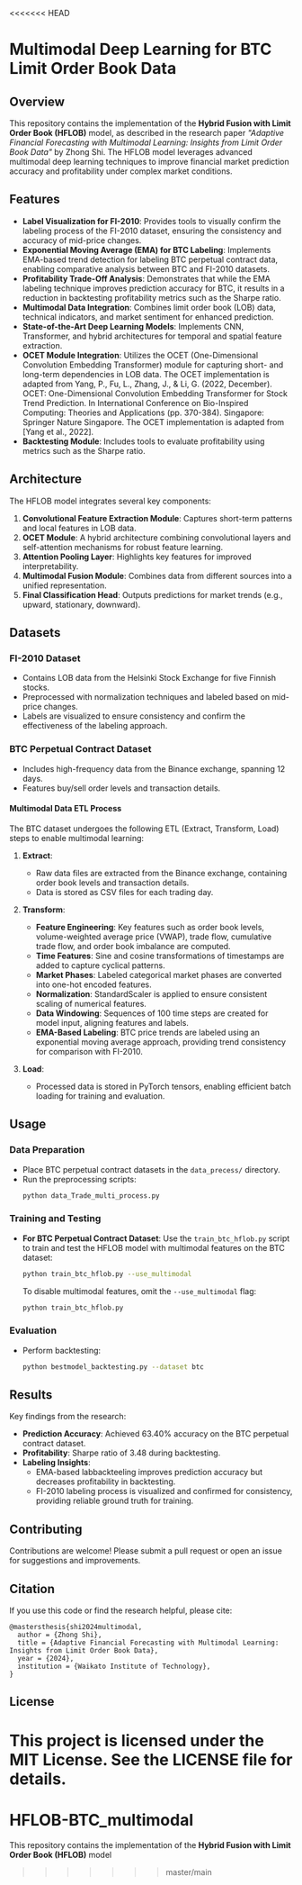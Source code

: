 <<<<<<< HEAD
# Multimodal Deep Learning for BTC Limit Order Book Data

## Overview
This repository contains the implementation of the **Hybrid Fusion with Limit Order Book (HFLOB)** model, as described in the research paper *"Adaptive Financial Forecasting with Multimodal Learning: Insights from Limit Order Book Data"* by Zhong Shi. The HFLOB model leverages advanced multimodal deep learning techniques to improve financial market prediction accuracy and profitability under complex market conditions.

## Features
- **Label Visualization for FI-2010**: Provides tools to visually confirm the labeling process of the FI-2010 dataset, ensuring the consistency and accuracy of mid-price changes.
- **Exponential Moving Average (EMA) for BTC Labeling**: Implements EMA-based trend detection for labeling BTC perpetual contract data, enabling comparative analysis between BTC and FI-2010 datasets.
- **Profitability Trade-Off Analysis**: Demonstrates that while the EMA labeling technique improves prediction accuracy for BTC, it results in a reduction in backtesting profitability metrics such as the Sharpe ratio.
- **Multimodal Data Integration**: Combines limit order book (LOB) data, technical indicators, and market sentiment for enhanced prediction.
- **State-of-the-Art Deep Learning Models**: Implements CNN, Transformer, and hybrid architectures for temporal and spatial feature extraction.
- **OCET Module Integration**: Utilizes the OCET (One-Dimensional Convolution Embedding Transformer) module for capturing short- and long-term dependencies in LOB data. The OCET implementation is adapted from Yang, P., Fu, L., Zhang, J., & Li, G. (2022, December). OCET: One-Dimensional Convolution Embedding Transformer for Stock Trend Prediction. In International Conference on Bio-Inspired Computing: Theories and Applications (pp. 370-384). Singapore: Springer Nature Singapore. The OCET implementation is adapted from [Yang et al., 2022].
- **Backtesting Module**: Includes tools to evaluate profitability using metrics such as the Sharpe ratio.

## Architecture
The HFLOB model integrates several key components:
1. **Convolutional Feature Extraction Module**: Captures short-term patterns and local features in LOB data.
2. **OCET Module**: A hybrid architecture combining convolutional layers and self-attention mechanisms for robust feature learning.
3. **Attention Pooling Layer**: Highlights key features for improved interpretability.
4. **Multimodal Fusion Module**: Combines data from different sources into a unified representation.
5. **Final Classification Head**: Outputs predictions for market trends (e.g., upward, stationary, downward).

## Datasets
### FI-2010 Dataset
- Contains LOB data from the Helsinki Stock Exchange for five Finnish stocks.
- Preprocessed with normalization techniques and labeled based on mid-price changes.
- Labels are visualized to ensure consistency and confirm the effectiveness of the labeling approach.

### BTC Perpetual Contract Dataset
- Includes high-frequency data from the Binance exchange, spanning 12 days.
- Features buy/sell order levels and transaction details.

#### Multimodal Data ETL Process
The BTC dataset undergoes the following ETL (Extract, Transform, Load) steps to enable multimodal learning:
1. **Extract**:
   - Raw data files are extracted from the Binance exchange, containing order book levels and transaction details.
   - Data is stored as CSV files for each trading day.

2. **Transform**:
   - **Feature Engineering**: Key features such as order book levels, volume-weighted average price (VWAP), trade flow, cumulative trade flow, and order book imbalance are computed.
   - **Time Features**: Sine and cosine transformations of timestamps are added to capture cyclical patterns.
   - **Market Phases**: Labeled categorical market phases are converted into one-hot encoded features.
   - **Normalization**: StandardScaler is applied to ensure consistent scaling of numerical features.
   - **Data Windowing**: Sequences of 100 time steps are created for model input, aligning features and labels.
   - **EMA-Based Labeling**: BTC price trends are labeled using an exponential moving average approach, providing trend consistency for comparison with FI-2010.

3. **Load**:
   - Processed data is stored in PyTorch tensors, enabling efficient batch loading for training and evaluation.


## Usage
### Data Preparation
- Place BTC perpetual contract datasets in the `data_precess/` directory.
- Run the preprocessing scripts:
  ```bash
  python data_Trade_multi_process.py
  ```

### Training and Testing
- **For BTC Perpetual Contract Dataset**:
  Use the `train_btc_hflob.py` script to train and test the HFLOB model with multimodal features on the BTC dataset:
  ```bash
  python train_btc_hflob.py --use_multimodal
  ```
  To disable multimodal features, omit the `--use_multimodal` flag:
  ```bash
  python train_btc_hflob.py
  ```

### Evaluation
- Perform backtesting:
  ```bash
  python bestmodel_backtesting.py --dataset btc
  ```

## Results
Key findings from the research:
- **Prediction Accuracy**: Achieved 63.40% accuracy on the BTC perpetual contract dataset.
- **Profitability**: Sharpe ratio of 3.48 during backtesting.
- **Labeling Insights**:
  - EMA-based labbackteeling improves prediction accuracy but decreases profitability in backtesting.
  - FI-2010 labeling process is visualized and confirmed for consistency, providing reliable ground truth for training.

## Contributing
Contributions are welcome! Please submit a pull request or open an issue for suggestions and improvements.

## Citation
If you use this code or find the research helpful, please cite:
```
@mastersthesis{shi2024multimodal,
  author = {Zhong Shi},
  title = {Adaptive Financial Forecasting with Multimodal Learning: Insights from Limit Order Book Data},
  year = {2024},
  institution = {Waikato Institute of Technology},
}
```

## License
This project is licensed under the MIT License. See the LICENSE file for details.
=======
# HFLOB-BTC_multimodal
This repository contains the implementation of the **Hybrid Fusion with Limit Order Book (HFLOB)** model
>>>>>>> master/main

